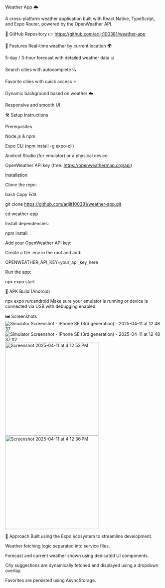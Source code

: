 Weather App 🌦️

A cross-platform weather application built with React Native, TypeScript, and Expo Router, powered by the OpenWeather API.

🔗 GitHub Repository
👉 https://github.com/arijit100381/weather-app

🚀 Features
Real-time weather by current location 🌍

5-day / 3-hour forecast with detailed weather data 📊

Search cities with autocomplete 🔍

Favorite cities with quick access ⭐

Dynamic background based on weather ☁️

Responsive and smooth UI

🛠️ Setup Instructions

Prerequisites

Node.js & npm

Expo CLI (npm install -g expo-cli)

Android Studio (for emulator) or a physical device

OpenWeather API key (free: https://openweathermap.org/api)

Installation

Clone the repo:

bash
Copy
Edit

git clone https://github.com/arijit100381/weather-app.git

cd weather-app


Install dependencies:

npm install

Add your OpenWeather API key:

Create a file .env in the root and add:

OPENWEATHER_API_KEY=your_api_key_here

Run the app:

npx expo start

📱 APK Build (Android)

npx expo run:android
Make sure your emulator is running or device is connected via USB with debugging enabled.

🖼️ Screenshots
![Simulator Screenshot - iPhone SE (3rd generation) - 2025-04-11 at 12 48 37](https://github.com/user-attachments/assets/28989710-8df5-455c-b292-2bc17d78a3ad)
![Simulator Screenshot - iPhone SE (3rd generation) - 2025-04-11 at 12 48 37 #2](https://github.com/user-attachments/assets/b0c663fc-92cf-497e-adb7-011441fe851b)
<img width="299" alt="Screenshot 2025-04-11 at 4 12 53 PM" src="https://github.com/user-attachments/assets/b0417b21-fc95-45d4-8260-1e51c80a496a" />
<img width="299" alt="Screenshot 2025-04-11 at 4 12 36 PM" src="https://github.com/user-attachments/assets/4ea185b2-5a0e-4fce-9a50-b27131f83ffc" />


🧠 Approach
Built using the Expo ecosystem to streamline development.

Weather fetching logic separated into service files.

Forecast and current weather shown using dedicated UI components.

City suggestions are dynamically fetched and displayed using a dropdown overlay.

Favorites are persisted using AsyncStorage.

